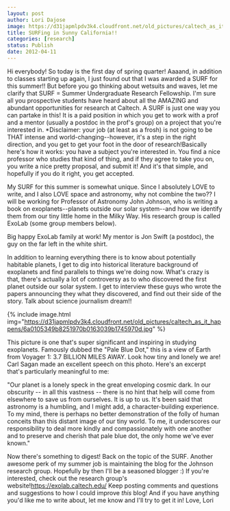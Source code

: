 ```yaml
---
layout: post
author: Lori Dajose
image: https://d31japmlpdv3k4.cloudfront.net/old_pictures/caltech_as_it_happens/6a0105349b8251970b0168e9b6249a970c.jpg
title: SURFing in Sunny California!! 
categories: [research]
status: Publish
date: 2012-04-11
---
```


Hi everybody!
So today is the first day of spring quarter! Aaaand, in addition to classes starting up again, I just found out that I was awarded a SURF for this summer!! But before you go thinking about wetsuits and waves, let me clarify that SURF = Summer Undergraduate Research Fellowship. I'm sure all you prospective students have heard about all the AMAZING and abundant opportunities for research at Caltech. A SURF is just one way you can partake in this! It is a paid position in which you get to work with a prof and a mentor (usually a postdoc in the prof's group) on a project that you're interested in. *Disclaimer: your job (at least as a frosh) is not going to be THAT intense and world-changing--however, it's a step in the right direction, and you get to get your foot in the door of research!Basically here's how it works: you have a subject you're interested in. You find a nice professor who studies that kind of thing, and if they agree to take you on, you write a nice pretty proposal, and submit it! And it's that simple, and hopefully if you do it right, you get accepted.

My SURF for this summer is somewhat unique. Since I absolutely LOVE to write, and I also LOVE space and astronomy, why not combine the two?? I will be working for Professor of Astronomy John Johnson, who is writing a book on exoplanets--planets outside our solar system--and how we identify them from our tiny little home in the Milky Way. His research group is called ExoLab (some group members below).

Big happy ExoLab family at work! My mentor is Jon Swift (a postdoc), the guy on the far left in the white shirt.

﻿﻿In addition to learning everything there is to know about potentially habitable planets, I get to dig into historical literature background of exoplanets and find parallels to things we're doing now. What's crazy is that, there's actually a lot of controversy as to who discovered the first planet outside our solar system. I get to interview these guys who wrote the papers announcing they what they discovered, and find out their side of the story. Talk about science journalism dream!!


{% include image.html img="https://d31japmlpdv3k4.cloudfront.net/old_pictures/caltech_as_it_happens/6a0105349b8251970b0163039b1745970d.jpg" %}

This picture is one that's super significant and inspiring in studying exoplanets. Famously dubbed the "Pale Blue Dot," this is a view of Earth from Voyager 1: 3.7 BILLION MILES AWAY. Look how tiny and lonely we are! Carl Sagan made an excellent speech on this photo. Here's an excerpt that's particularly meaningful to me:

"Our planet is a lonely speck in the great enveloping cosmic dark. In our obscurity -- in all this vastness -- there is no hint that help will come from elsewhere to save us from ourselves. It is up to us. It's been said that astronomy is a humbling, and I might add, a character-building experience. To my mind, there is perhaps no better demonstration of the folly of human conceits than this distant image of our tiny world. To me, it underscores our responsibility to deal more kindly and compassionately with one another and to preserve and cherish that pale blue dot, the only home we've ever known."

Now there's something to digest!
Back on the topic of the SURF. Another awesome perk of my summer job is maintaining the blog for the Johnson research group. Hopefully by then I'll be a seasoned blogger :) If you're interested, check out the research group's website!https://exolab.caltech.edu/
Keep posting comments and questions and suggestions to how I could improve *this* blog! And if you have anything you'd like me to write about, let me know and I'll try to get it in!
Love,
Lori
